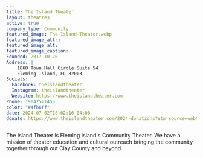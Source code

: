 ```yaml
---
title: The Island Theater
layout: theatres
active: true
company_type: Community
featured_image: The-Island-Theater.webp
featured_image_attr:
featured_image_alt:
featured_image_caption:
Founded: 2017-10-26
Address: |
    1860 Town Hall Circle Suite 54
    Fleming Island, FL 32003
Socials: 
  Facebook: theislandtheater
  Instagram: theislandtheater
  Website: https://www.theislandtheater.com
Phone: 19042541455
color: "#4fb6ff"
date: 2024-07-02T18:02:16-04:00
donate: https://www.theislandtheater.com/2024-donations?utm_source=web&utm_medium=jaxplays&utm_campaign=donate_btn
---
```

The Island Theater is Fleming Island's Community Theater. We have a mission of theater education and cultural outreach bringing the community together through out Clay County and beyond.